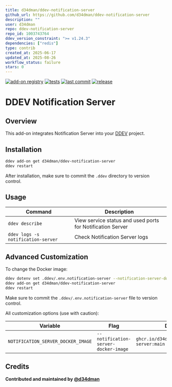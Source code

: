 ```yaml
---
title: d34dman/ddev-notification-server
github_url: https://github.com/d34dman/ddev-notification-server
description: ""
user: d34dman
repo: ddev-notification-server
repo_id: 1003743764
ddev_version_constraint: ">= v1.24.3"
dependencies: ["redis"]
type: contrib
created_at: 2025-06-17
updated_at: 2025-08-26
workflow_status: failure
stars: 0
---
```


[![add-on registry](https://img.shields.io/badge/DDEV-Add--on_Registry-blue)](https://addons.ddev.com)
[![tests](https://github.com/d34dman/ddev-notification-server/actions/workflows/tests.yml/badge.svg?branch=main)](https://github.com/d34dman/ddev-notification-server/actions/workflows/tests.yml?query=branch%3Amain)
[![last commit](https://img.shields.io/github/last-commit/d34dman/ddev-notification-server)](https://github.com/d34dman/ddev-notification-server/commits)
[![release](https://img.shields.io/github/v/release/d34dman/ddev-notification-server)](https://github.com/d34dman/ddev-notification-server/releases/latest)

# DDEV Notification Server

## Overview

This add-on integrates Notification Server into your [DDEV](https://ddev.com/) project.

## Installation

```bash
ddev add-on get d34dman/ddev-notification-server
ddev restart
```

After installation, make sure to commit the `.ddev` directory to version control.

## Usage

| Command | Description |
| ------- | ----------- |
| `ddev describe` | View service status and used ports for Notification Server |
| `ddev logs -s notification-server` | Check Notification Server logs |

## Advanced Customization

To change the Docker image:

```bash
ddev dotenv set .ddev/.env.notification-server --notification-server-docker-image="ghcr.io/d34dman/notification-server:main"
ddev add-on get d34dman/ddev-notification-server
ddev restart
```

Make sure to commit the `.ddev/.env.notification-server` file to version control.

All customization options (use with caution):

| Variable | Flag | Default |
| -------- | ---- | ------- |
| `NOTIFICATION_SERVER_DOCKER_IMAGE` | `--notification-server-docker-image` | `ghcr.io/d34dman/notification-server:main` |

## Credits

**Contributed and maintained by [@d34dman](https://github.com/d34dman)**
